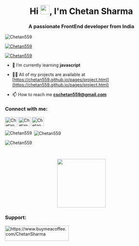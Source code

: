 <h1 align="center">Hi <img src="https://raw.githubusercontent.com/syedareehaquasar/syedareehaquasar/master/gifs/Hi.gif" width="30px">, I'm Chetan Sharma</h1>
<h3 align="center">A passionate FrontEnd developer from India</h3>

<p align="left"> <img src="https://komarev.com/ghpvc/?username=Chetan559&label=Profile%20views&color=0e75b6&style=flat" alt="Chetan559" /> </p>

<p align="left"> <a href="https://github.com/ryo-ma/github-profile-trophy"><img src="https://github-profile-trophy.vercel.app/?username=Chetan559" alt="Chetan559" /></a> </p>

<p align="left"> <a href="https://twitter.com/ChetanSharma974" target="blank"><img src="https://img.shields.io/twitter/follow/ChetanSharma?logo=twitter&style=for-the-badge" alt="Chetan559" /></a> </p>

- 🌱 I’m currently learning **javascript**

- 👨‍💻 All of my projects are available at [https://chetan559.github.io/pages/project.html](https://chetan559.github.io/pages/project.html)

- 📫 How to reach me **cschetan559@gmail.com**

<h3 align="left">Connect with me:</h3>
<p align="left">
<a href="https://twitter.com/ChetanSharma974" target="blank"><img align="center" src="https://raw.githubusercontent.com/rahuldkjain/github-profile-readme-generator/master/src/images/icons/Social/twitter.svg" alt="Chetan559" height="30" width="40" /></a>
<a href="https://linkedin.com/in/chetan-sharma-2a9413251/" target="blank"><img align="center" src="https://raw.githubusercontent.com/rahuldkjain/github-profile-readme-generator/master/src/images/icons/Social/linked-in-alt.svg" alt="Chetan559" height="30" width="40" /></a>
<a href="https://instagram.com/beast.sharmajii?igshid=YmMyMTA2M2Y=" target="blank"><img align="center" src="https://raw.githubusercontent.com/rahuldkjain/github-profile-readme-generator/master/src/images/icons/Social/instagram.svg" alt="Chetan559" height="30" width="40" /></a>

</p>

<p><img align="left" src="https://github-readme-stats.vercel.app/api/top-langs?username=Chetan559&show_icons=true&locale=en&layout=compact" alt="Chetan559" /></p>

<p>&nbsp;<img align="center" src="https://github-readme-stats.vercel.app/api?username=Chetan559&show_icons=true&locale=en" alt="Chetan559" /></p>

<p><img align="center" src="https://github-readme-streak-stats.herokuapp.com/?user=Chetan559&" alt="Chetan559" /></p>
<br>
<p align="center"> <img src="https://octodex.github.com/images/daftpunktocat-thomas.gif" height="160px" width="160px"></p>
<h3 align="left">Support:</h3>
<p><a href="https://www.buymeacoffee.com/https://www.buymeacoffee.com/ChetanSharma"> <img align="left" src="https://cdn.buymeacoffee.com/buttons/v2/default-yellow.png" height="50" width="210" alt="https://www.buymeacoffee.com/ChetanSharma" /></a></p><br><br>
